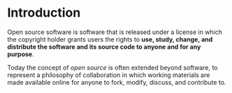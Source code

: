 # Introduction 
Open source software is software that is released under a license in which the copyright holder grants users the rights to **use, study, change, and distribute the software and its source code to anyone and for any purpose**. 

Today the concept of *open source* is often extended beyond software, to represent a philosophy of collaboration in which working materials are made available online for anyone to fork, modify, discuss, and contribute to.